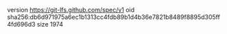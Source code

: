 version https://git-lfs.github.com/spec/v1
oid sha256:db6d971975a6ec1b1313cc4fdb89b1d4b36e7821b8489f8895d305ff4fd696d3
size 1974
